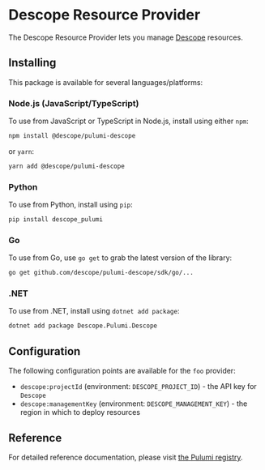 # Descope Resource Provider

The Descope Resource Provider lets you manage [Descope](https://www.descope.com) resources.

## Installing

This package is available for several languages/platforms:

### Node.js (JavaScript/TypeScript)

To use from JavaScript or TypeScript in Node.js, install using either `npm`:

```bash
npm install @descope/pulumi-descope
```

or `yarn`:

```bash
yarn add @descope/pulumi-descope
```

### Python

To use from Python, install using `pip`:

```bash
pip install descope_pulumi
```

### Go

To use from Go, use `go get` to grab the latest version of the library:

```bash
go get github.com/descope/pulumi-descope/sdk/go/...
```

### .NET

To use from .NET, install using `dotnet add package`:

```bash
dotnet add package Descope.Pulumi.Descope
```

## Configuration

The following configuration points are available for the `foo` provider:

- `descope:projectId` (environment: `DESCOPE_PROJECT_ID`) - the API key for `Descope`
- `descope:managementKey` (environment: `DESCOPE_MANAGEMENT_KEY`) - the region in which to deploy resources

## Reference

For detailed reference documentation, please visit [the Pulumi registry](https://www.pulumi.com/registry/packages/descope/api-docs/).
